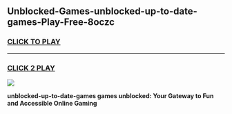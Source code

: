
## Unblocked-Games-unblocked-up-to-date-games-Play-Free-8oczc
<h3>
<a href="https://premium76.site?title=unblocked-up-to-date-games&ref=17A">CLICK TO PLAY</a></h3>
<hr>

<h3>
<a href="https://premium76.site?title=unblocked-up-to-date-games&ref=17A">CLICK 2 PLAY</a>
  
</h3>

<a href="https://premium76.site?title=unblocked-up-to-date-games&ref=17A"><img src="https://clearcache.store/games.png"></a>


**unblocked-up-to-date-games games unblocked: Your Gateway to Fun and Accessible Online Gaming**
